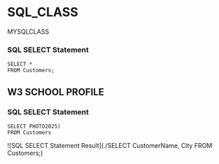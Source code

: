 # SQL_CLASS
MYSQLCLASS
### SQL SELECT Statement
```
SELECT *
FROM Customers;
```
## W3 SCHOOL PROFILE

### SQL SELECT Statement
```
SELECT PHOTO2025)
FROM Customers
```

![SQL SELECT Statement Result](./SELECT CustomerName, City 
FROM Customers;)
